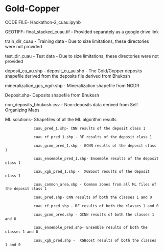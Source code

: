 # Gold-Copper
   
   CODE FILE- Hackathon-2_cuau.ipynb

   GEOTIFF- final_stacked_cuau.tif - Provided separately as a google drive link
   
   train_dir_cuau - Training data - Due to  size limitations, these directories were not provided
   
   test_dir_cuau - Test data - Due to  size limitations, these directories were not provided
   
   deposit_cu_au.shp - deposit_cu_au.shp - The Gold/Copper deposits shapefile derived from the deposits file derived from Bhukosh
   
   mineralization_gcs_ngdr.shp - Mineralization shapefile from NGDR
   
   Deposit.shp- Deposits shapefile from Bhukosh

   non_deposits_bhukosh.csv - Non-deposits data derived from Self Organizing Maps
   
   ML solutions- Shapefiles of all the ML algorithm results
   
                 cuau_pred_1.shp- CNN results of the deposit class 1
                 
                 cuau_rf_pred_1.shp - RF results of the deposit class 1
                 
                 cuau_gcnn_pred_1.shp - GCNN results of the deposit class 1
                 
                 cuau_ensemble_pred_1.shp- Ensemble results of the deposit class 1
                 
                 cuau_xgb_pred_1.shp -  XGBoost results of the deposit class 1
                 
                 cuau_common_area.shp - Common zones from all ML files of the deposit class 1
                 
                 cuau_pred.shp- CNN results of both the classes 1 and 0
                 
                 cuau_rf_pred.shp - RF results of both the classes 1 and 0
                 
                 cuau_gcnn_pred.shp - GCNN results of both the classes 1 and 0
                 
                 cuau_ensemble_pred.shp- Ensemble results of both the classes 1 and 0
                 
                 cuau_xgb_pred.shp -  XGBoost results of both the classes 1 and 0
